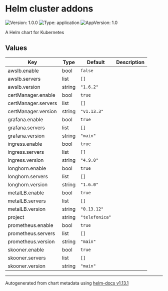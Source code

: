 # Helm cluster addons

![Version: 1.0.0](https://img.shields.io/badge/Version-1.0.0-informational?style=flat-square) ![Type: application](https://img.shields.io/badge/Type-application-informational?style=flat-square) ![AppVersion: 1.0](https://img.shields.io/badge/AppVersion-1.0-informational?style=flat-square)

A Helm chart for Kubernetes

## Values

| Key | Type | Default | Description |
|-----|------|---------|-------------|
| awslb.enable | bool | `false` |  |
| awslb.servers | list | `[]` |  |
| awslb.version | string | `"1.6.2"` |  |
| certManager.enable | bool | `true` |  |
| certManager.servers | list | `[]` |  |
| certManager.version | string | `"v1.13.3"` |  |
| grafana.enable | bool | `true` |  |
| grafana.servers | list | `[]` |  |
| grafana.version | string | `"main"` |  |
| ingress.enable | bool | `true` |  |
| ingress.servers | list | `[]` |  |
| ingress.version | string | `"4.9.0"` |  |
| longhorn.enable | bool | `true` |  |
| longhorn.servers | list | `[]` |  |
| longhorn.version | string | `"1.6.0"` |  |
| metalLB.enable | bool | `true` |  |
| metalLB.servers | list | `[]` |  |
| metalLB.version | string | `"0.13.12"` |  |
| project | string | `"telefonica"` |  |
| prometheus.enable | bool | `true` |  |
| prometheus.servers | list | `[]` |  |
| prometheus.version | string | `"main"` |  |
| skooner.enable | bool | `true` |  |
| skooner.servers | list | `[]` |  |
| skooner.version | string | `"main"` |  |

----------------------------------------------
Autogenerated from chart metadata using [helm-docs v1.13.1](https://github.com/norwoodj/helm-docs/releases/v1.13.1)

